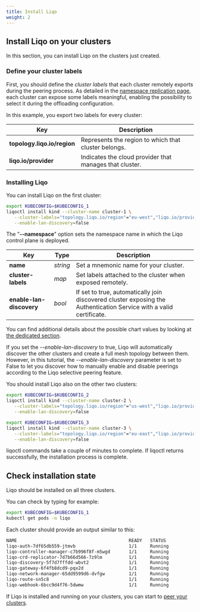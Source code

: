 ```yaml
---
title: Install Liqo
weight: 2
---
```


## Install Liqo on your clusters

In this section, you can install Liqo on the clusters just created.

### Define your cluster labels

First, you should define the *cluster labels* that each cluster remotely exports during the peering process.
As detailed in the [namespace replication page](/usage/namespace_offloading/#cluster-labels-concept), each cluster can expose some labels meaningful, enabling the possibility to select it during the offloading configuration.

In this example, you export two labels for every cluster:

| Key                           | Description |
| --------------                | ----------- |
| **topology.liqo.io/region**   | Represents the region to which that cluster belongs. |
| **liqo.io/provider**          | Indicates the cloud provider that manages that cluster. |

### Installing Liqo

You can install Liqo on the first cluster:

```bash
export KUBECONFIG=$KUBECONFIG_1
liqoctl install kind --cluster-name cluster-1 \
   --cluster-labels="topology.liqo.io/region"="eu-west","liqo.io/provider"="provider-1" \
   --enable-lan-discovery=false
```

The "**--namespace**" option sets the namespace name in which the Liqo control plane is deployed.

| Key                                   | Type | Description |
|-----                                  |------|-------------|
| **name**      | *string* | Set a mnemonic name for your cluster. |
| **cluster-labels**    | *map*    | Set labels attached to the cluster when exposed remotely. |
| **enable-lan-discovery**         | *bool*   | If set to true, automatically join discovered cluster exposing the Authentication Service with a valid certificate. |

You can find additional details about the possible chart values by looking at [the dedicated section](/installation/chart_values#values).

If you set the *--enable-lan-discovery* to true, Liqo will automatically discover the other clusters and create a full mesh topology between them.
However, in this tutorial, the *--enable-lan-discovery* parameter is set to False to let you discover how to manually enable and disable peerings according to the Liqo selective peering feature.

You should install Liqo also on the other two clusters:

```bash
export KUBECONFIG=$KUBECONFIG_2
liqoctl install kind --cluster-name cluster-2 \
   --cluster-labels="topology.liqo.io/region"="us-west","liqo.io/provider"="provider-2" \
   --enable-lan-discovery=false
```

```bash
export KUBECONFIG=$KUBECONFIG_3
liqoctl install kind --cluster-name cluster-3 \
   --cluster-labels="topology.liqo.io/region"="eu-east","liqo.io/provider"="provider-3" \
   --enable-lan-discovery=false
```

liqoctl commands take a couple of minutes to complete. If liqoctl returns successfully, the installation process is complete.

## Check installation state

Liqo should be installed on all three clusters.

You can check by typing for example:

```bash
export KUBECONFIG=$KUBECONFIG_1
kubectl get pods -n liqo
```

Each cluster should provide an output similar to this:

```bash
NAME                                          READY   STATUS
liqo-auth-7df65db559-jtmvb                    1/1     Running
liqo-controller-manager-c7b996f8f-m5wgd       1/1     Running
liqo-crd-replicator-7d7b66d566-7z9lm          1/1     Running
liqo-discovery-5f7d7fffdd-wbvt2               1/1     Running
liqo-gateway-6f4fb8dcd9-pqx2d                 1/1     Running
liqo-network-manager-65dd9599d6-dvfgw         1/1     Running
liqo-route-sn5c8                              1/1     Running
liqo-webhook-6bcc9d4f76-5dwmw                 1/1     Running
```

If Liqo is installed and running on your clusters, you can start to [peer your clusters](../peer).
